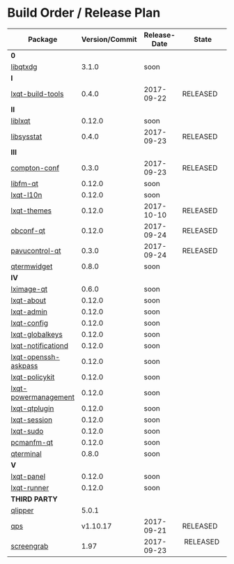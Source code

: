 # Build Order / Release Plan
|Package                                       |Version/Commit   |Release-Date | State         |
|----------------------------------------------|-----------------|-------------|---------------|
|**0**                                                                                         |
|[libqtxdg](https://goo.gl/jLhroR)             |3.1.0            | soon        |               |
|**I**                                                                                         |
|[lxqt-build-tools](https://goo.gl/sIaxK5)     |0.4.0            | 2017-09-22  | RELEASED      |
|**II**                                                                                        |
|[liblxqt](https://goo.gl/NYexFF)              |0.12.0           | soon        |               |
|[libsysstat](https://goo.gl/jHN9Vo)           |0.4.0            | 2017-09-23  | RELEASED      |
|**III**                                                                                       |
|[compton-conf](https://goo.gl/IZqvAb)         |0.3.0            | 2017-09-23  | RELEASED      |
|[libfm-qt](https://goo.gl/02n0Fg)             |0.12.0           | soon        |               |
|[lxqt-l10n](https://goo.gl/058rS4)            |0.12.0           | soon        |               |
|[lxqt-themes](    )                           |0.12.0           | 2017-10-10  | RELEASED      |
|[obconf-qt](https://goo.gl/yM6ISU)            |0.12.0           | 2017-09-24  | RELEASED      |
|[pavucontrol-qt](https://goo.gl/gTPElB)       |0.3.0            | 2017-09-24  | RELEASED      |
|[qtermwidget](https://goo.gl/N20s1u)          |0.8.0            | soon        |               |
|**IV**                                                                                        |
|[lximage-qt](https://goo.gl/tPE3gz)           |0.6.0            | soon        |               |
|[lxqt-about](https://goo.gl/edNtMf)           |0.12.0           | soon        |               |
|[lxqt-admin](https://goo.gl/e823ri)           |0.12.0           | soon        |               |
|[lxqt-config](https://goo.gl/BUHJ38)          |0.12.0           | soon        |               |
|[lxqt-globalkeys](https://goo.gl/i8c2N4)      |0.12.0           | soon        |               |
|[lxqt-notificationd](https://goo.gl/WNMOaQ)   |0.12.0           | soon        |               |
|[lxqt-openssh-askpass](https://goo.gl/dTTAo7) |0.12.0           | soon        |               |
|[lxqt-policykit](https://goo.gl/djkV6d)       |0.12.0           | soon        |               |
|[lxqt-powermanagement](https://goo.gl/XkkvdB) |0.12.0           | soon        |               |
|[lxqt-qtplugin](https://goo.gl/kymBbM)        |0.12.0           | soon        |               |
|[lxqt-session](https://goo.gl/1ub1Kx)         |0.12.0           | soon        |               |
|[lxqt-sudo](https://goo.gl/ejfvvT)            |0.12.0           | soon        |               |
|[pcmanfm-qt](https://goo.gl/9X039N)           |0.12.0           | soon        |               |
|[qterminal](https://goo.gl/Xv6089)            |0.8.0            | soon        |               |
|**V**                                                                                         |
|[lxqt-panel](https://goo.gl/Jx28wF)           |0.12.0           | soon        |               |
|[lxqt-runner](https://goo.gl/Y6rHTr)          |0.12.0           | soon        |               |
|**THIRD PARTY**                                                                               |
|[qlipper](https://goo.gl/Tg40q2)              |5.0.1            |             |               |
|[qps](https://goo.gl/XrTyN8)                  |v1.10.17         | 2017-09-21  | RELEASED      |
|[screengrab](https://goo.gl/KgVN4w)           |1.97             | 2017-09-23  | RELEASED      |
